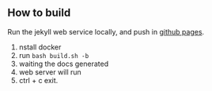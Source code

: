 ## How to build

Run the jekyll web service locally, and push in [github pages].

1. nstall docker 
2. run `bash build.sh -b`
3. waiting the docs generated
4. web server will run
5. ctrl + c exit.

[github pages]: https://hotshot824.github.io/